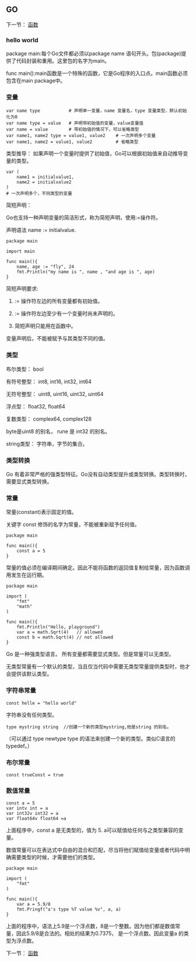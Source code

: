## GO

下一节： [函数](https://github.com/zhudingsuifeng/go/blob/master/docs/goFunction.md)

### hello world

package main:每个Go文件都必须以package name 语句开头。包(package)提供了代码封装和重用。这里包的名字为main。

func main():main函数是一个特殊的函数，它是Go程序的入口点。main函数必须包含在main package中。

### 变量

```
var name type           # 声明单一变量，name 变量名，type 变量类型，默认初始化为0
var name type = value   # 声明带初始值的变量，value变量值
var name = value        # 带初始值的情况下，可以省略类型
var name1, name2 type = value1, value2    # 一次声明多个变量
var name1, name2 = value1, value2         # 省略类型
```

类型推导： 如果声明一个变量时提供了初始值，Go可以根据初始值来自动推导变量的类型。

```
var (
    name1 = initialvalue1,
    name2 = initialvalue2
)
# 一次声明多个，不同类型的变量
```

简短声明：

Go也支持一种声明变量的简洁形式，称为简短声明，使用:=操作符。

声明语法 name := initialvalue.

```
package main

import main

func main(){
    name, age := "fly", 24
    fmt.Println("my name is ", name , "and age is ", age)
}
```

简短声明要求:

1. := 操作符左边的所有变量都有初始值。

2. := 操作符左边至少有一个变量时尚未声明的。

3. 简短声明只能用在函数中。

变量声明后，不能被赋予与其类型不同的值。

### 类型

布尔类型： bool

有符号整型： int8, int16, int32, int64

无符号整型： uint8, uint16, uint32, uint64

浮点型： float32, float64

复数类型： complex64, complex128

byte是uint8 的别名， rune 是 int32 的别名。

string类型： 字符串，字节的集合。

### 类型转换

Go 有着非常严格的强类型特征。Go没有自动类型提升或类型转换。类型转换时，需要显式类型转换。

### 常量

常量(constant)表示固定的值。

关键字 const 修饰的名字为常量，不能被重新赋予任何值。

```
package main

func main(){
    const a = 5
}
```

常量的值必须在编译期间确定。因此不能将函数的返回值复制给常量，因为函数调用发生在运行期。

```
package main

import (
    "fmt"
    "math"
)

func main(){
    fmt.Println("Hello, playground")
    var a = math.Sqrt(4)   // allowed
    const b = math.Sqrt(4) // not allowed
}
```

Go 是一种强类型语言。 所有变量都需要显式类型。但是常量可以无类型。 

无类型常量有一个默认的类型，当且仅当代码中需要无类型常量提供类型时，他才会提供该默认类型。

### 字符串常量

```
const helle = "hello world"
```

字符串没有任何类型。

```
type mystring string  //创建一个新的类型mystring,他是string 的别名。
```

（可以通过 type newtype type 的语法来创建一个新的类型。类似C语言的typedef。）

### 布尔常量

```
const trueConst = true
```

### 数值常量

```
const a = 5
var intv int = a
var int32v int32 = a
var float64v float64 =a
```

上面程序中，const a 是无类型的，值为 5. a可以赋值给任何与之类型兼容的变量。

数值常量可以在表达式中自由的混合和匹配，尽当将他们赋值给变量或者代码中明确需要类型的时候，才需要他们的类型。

```
package main

import (
    "fmt"
)

func main(){
    var a = 5.9/8
    fmt.Pringf("a's type %T value %v", a, a)
}
```

上面的程序中，语法上5.9是一个浮点数，8是一个整数。因为他们都是数值常量，因此5.9/8是合法的。相处的结果为0.7375， 是一个浮点数。因此变量a 的类型为浮点数。

下一节： [函数](https://github.com/zhudingsuifeng/go/blob/master/docs/goFunction.md)